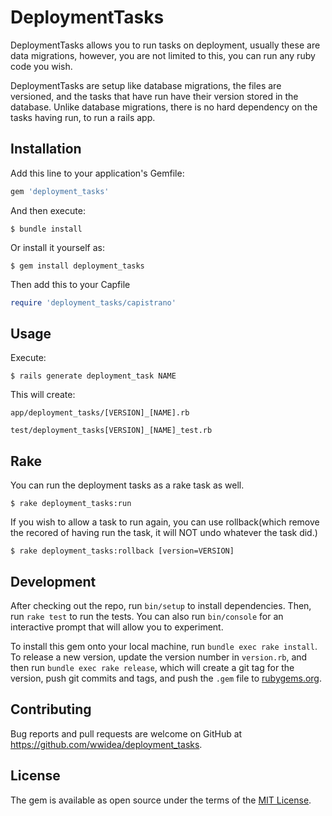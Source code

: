 # DeploymentTasks

DeploymentTasks allows you to run tasks on deployment, usually these are data migrations, however, you are not limited to this, you can run any ruby code you wish.  

DeploymentTasks are setup like database migrations, the files are versioned, and the tasks that have run have their version stored in the database.  Unlike database
migrations, there is no hard dependency on the tasks having run, to run a rails app.

## Installation

Add this line to your application's Gemfile:

```ruby
gem 'deployment_tasks'
```

And then execute:

    $ bundle install

Or install it yourself as:

    $ gem install deployment_tasks

Then add this to your Capfile
```ruby
require 'deployment_tasks/capistrano'
```

## Usage

Execute:

    $ rails generate deployment_task NAME
    
This will create:

  `app/deployment_tasks/[VERSION]_[NAME].rb`

  `test/deployment_tasks[VERSION]_[NAME]_test.rb`


## Rake
You can run the deployment tasks as a rake task as well.

    $ rake deployment_tasks:run

If you wish to allow a task to run again, you can use rollback(which remove the recored of having run the task, it will NOT undo whatever the task did.)

    $ rake deployment_tasks:rollback [version=VERSION]

## Development

After checking out the repo, run `bin/setup` to install dependencies. Then, run `rake test` to run the tests. You can also run `bin/console` for an interactive prompt that will allow you to experiment.

To install this gem onto your local machine, run `bundle exec rake install`. To release a new version, update the version number in `version.rb`, and then run `bundle exec rake release`, which will create a git tag for the version, push git commits and tags, and push the `.gem` file to [rubygems.org](https://rubygems.org).

## Contributing

Bug reports and pull requests are welcome on GitHub at https://github.com/wwidea/deployment_tasks.


## License

The gem is available as open source under the terms of the [MIT License](http://opensource.org/licenses/MIT).
